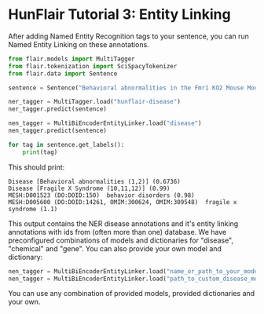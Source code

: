 # HunFlair Tutorial 3: Entity Linking

After adding Named Entity Recognition tags to your sentence, you can run Named Entity Linking on these annotations. 
```python
from flair.models import MultiTagger
from flair.tokenization import SciSpacyTokenizer
from flair.data import Sentence

sentence = Sentence("Behavioral abnormalities in the Fmr1 KO2 Mouse Model of Fragile X Syndrome", use_tokenizer=SciSpacyTokenizer())

ner_tagger = MultiTagger.load("hunflair-disease")
ner_tagger.predict(sentence)

nen_tagger = MultiBiEncoderEntityLinker.load("disease")
nen_tagger.predict(sentence)

for tag in sentence.get_labels():
    print(tag)
```
This should print:
~~~
Disease [Behavioral abnormalities (1,2)] (0.6736)
Disease [Fragile X Syndrome (10,11,12)] (0.99)
MESH:D001523 (DO:DOID:150)  behavior disorders (0.98)
MESH:D005600 (DO:DOID:14261, OMIM:300624, OMIM:309548)  fragile x syndrome (1.1)
~~~
This output contains the NER disease annotations and it's entity linking annotations with ids from (often more than one) database.
We have preconfigured combinations of models and dictionaries for "disease", "chemical" and "gene". You can also provide your own model and dictionary:

```python
nen_tagger = MultiBiEncoderEntityLinker.load("name_or_path_to_your_model", dictionary_names_or_paths="name_or_path_to_your_dictionary")
nen_tagger = MultiBiEncoderEntityLinker.load("path_to_custom_disease_model", dictionary_names_or_paths="disease")
````
You can use any combination of provided models, provided dictionaries and your own.
